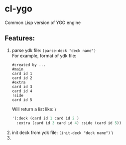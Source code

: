 # cl-ygo
Common Lisp version of YGO engine

## Features:
1. parse ydk file: ```(parse-deck "deck name")``` \
   For example, format of ydk file:
   ```text
   #created by ...
   #main
   card id 1
   card id 2
   #extra
   card id 3
   card id 4
   !side
   card id 5
   ```
   Will return a list like: \
   ```commonlisp
   '(:deck (card id 1 card id 2 )
     :extra (card id 3 card id 4) :side (card id 5))
   ```
2. init deck from ydk file: ```(init-deck "deck name")``` \
3. 

